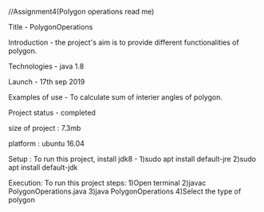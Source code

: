 //Assignment4(Polygon operations read me)

Title - PolygonOperations

Introduction - the project's aim is to provide different functionalities of polygon.

Technologies - java 1.8

Launch - 17th sep 2019

Examples of use - To calculate sum of interier angles of polygon.

Project status - completed

size of project : 7.3mb

platform : ubuntu 16.04

Setup : To run this project, install jdk8 - 
1)sudo apt install default-jre 
2)sudo apt install default-jdk

Execution: To run this project steps: 
1)Open terminal 
2)javac PolygonOperations.java 
3)java PolygonOperations 
4)Select the type of polygon

